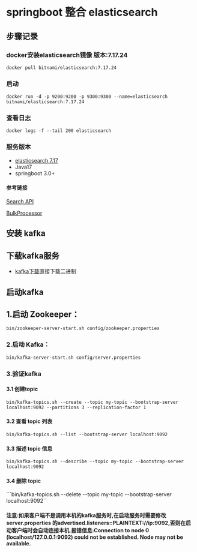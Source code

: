 # springboot 整合 elasticsearch

## 步骤记录

### docker安装elasticsearch镜像 版本:7.17.24

```
docker pull bitnami/elasticsearch:7.17.24
```

### 启动

```
docker run -d -p 9200:9200 -p 9300:9300 --name=elasticsearch bitnami/elasticsearch:7.17.24
```

### 查看日志

```
docker logs -f --tail 200 elasticsearch
```

### 服务版本

+ [elasticsearch 7.17](https://www.elastic.co/guide/en/elasticsearch/reference/7.17/install-elasticsearch.html)
+ Java17
+ springboot 3.0+

#### 参考链接

[Search API](https://www.elastic.co/guide/en/elasticsearch/client/java-api/current/java-search.html)

[BulkProcessor](https://www.elastic.co/guide/en/elasticsearch/client/java-api/current/java-docs-bulk-processor.html)

## 安装 kafka

## 下载kafka服务

+ [kafka下载](https://kafka.apache.org/downloads)直接下载二进制

## 启动kafka

## 1.启动 Zookeeper：

```
bin/zookeeper-server-start.sh config/zookeeper.properties
```

### 2.启动 Kafka：

```
bin/kafka-server-start.sh config/server.properties
```

### 3.验证kafka

#### 3.1 创建topic

```bin/kafka-topics.sh --create --topic my-topic --bootstrap-server localhost:9092 --partitions 3 --replication-factor 1```

#### 3.2 查看 topic 列表

```bin/kafka-topics.sh --list --bootstrap-server localhost:9092```

#### 3.3 描述 topic 信息

```bin/kafka-topics.sh --describe --topic my-topic --bootstrap-server localhost:9092```

#### 3.4 删除 topic

```bin/kafka-topics.sh --delete --topic my-topic --bootstrap-server localhost:9092``

#### 注意:如果客户端不是调用本机的kafka服务时,在启动服务时需要修改server.properties 的advertised.listeners=PLAINTEXT://ip:9092,否则在启动客户端时会自动连接本机.报错信息:Connection to node 0 (localhost/127.0.0.1:9092) could not be established. Node may not be available.
